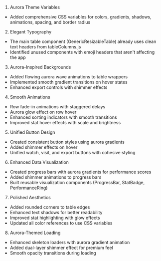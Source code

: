   1. Aurora Theme Variables

  - Added comprehensive CSS variables for colors, gradients, shadows,
  animations, spacing, and border radius

  2. Elegant Typography

  - The main table component (GenericResizableTable) already uses clean
   text headers from tableColumns.js
  - Identified unused components with emoji headers that aren't
  affecting the app

  3. Aurora-Inspired Backgrounds

  - Added flowing aurora wave animations to table wrappers
  - Implemented smooth gradient transitions on hover states
  - Enhanced export controls with shimmer effects

  4. Smooth Animations

  - Row fade-in animations with staggered delays
  - Aurora glow effect on row hover
  - Enhanced sorting indicators with smooth transitions
  - Improved stat hover effects with scale and brightness

  5. Unified Button Design

  - Created consistent button styles using aurora gradients
  - Added shimmer effects on hover
  - Unified watch, visit, and export buttons with cohesive styling

  6. Enhanced Data Visualization

  - Created progress bars with aurora gradients for performance scores
  - Added shimmer animations to progress bars
  - Built reusable visualization components (ProgressBar, StatBadge,
  PerformanceRing)

  7. Polished Aesthetics

  - Added rounded corners to table edges
  - Enhanced text shadows for better readability
  - Improved stat highlighting with glow effects
  - Updated all color references to use CSS variables

  8. Aurora-Themed Loading

  - Enhanced skeleton loaders with aurora gradient animation
  - Added dual-layer shimmer effect for premium feel
  - Smooth opacity transitions during loading
